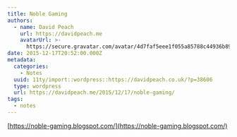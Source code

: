 ```yaml
---
title: Noble Gaming
authors:
  - name: David Peach
    url: https://davidpeach.me
    avatarUrl: >-
      https://secure.gravatar.com/avatar/4d7faf5eee1f055a85788c44936b8995eaab6dfb004e7854ec747ccb272e91ee?s=96&d=mm&r=g
date: 2015-12-17T20:52:00.000Z
metadata:
  categories:
    - Notes
  uuid: 11ty/import::wordpress::https://davidpeach.co.uk/?p=38606
  type: wordpress
  url: https://davidpeach.me/2015/12/17/noble-gaming/
tags:
  - notes
---
```

[https://noble-gaming.blogspot.com/](https://noble-gaming.blogspot.com/)